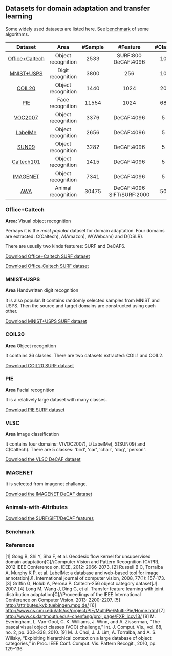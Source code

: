 ## Datasets for domain adaptation and transfer learning

Some widely used datasets are listed here. See [benchmark](#benchmark) of some algorithms.

|     Dataset    |        Area        | #Sample |       #Feature      | #Class |   Subdomain  | Reference |
|:--------------:|:------------------:|:-------:|:-------------------:|:------:|:------------:|:--------:|
| [Office+Caltech](#office+caltech) | Object recognition |   2533  | SURF:800 DeCAF:4096 |   10   |  C, A, W, D  |   [1]       |
|   [MNIST+USPS](#mnist+usps)   |  Digit recognition |   3800  |         256         |   10   |  USPS, MNIST |    [4]      |
|     [COIL20](#coil20)     | Object recognition |   1440  |         1024        |   20   | COIL1, COIL2 |    [4]      |
|       [PIE](#pie)      |  Face recognition  |  11554  |         1024        |   68   |   PIE1~PIE5  |     [6]     |
|     [VOC2007](#vlsc)    |       Object recognition      |   3376  |      DeCAF:4096     |    5   |       V      |    [8]      |
|     [LabelMe](#vlsc)    |       Object recognition      |   2656  |      DeCAF:4096     |    5   |       L      |    [2]      |
|      [SUN09](#vlsc)     |       Object recognition      |   3282  |      DeCAF:4096     |    5   |       S      |    [9]      |
|   [Caltech101](#vlsc)   |       Object recognition      |   1415  |      DeCAF:4096     |    5   |       C      |    [3]      |
|    [IMAGENET](#imagenet)    |       Object recognition      |   7341  |      DeCAF:4096     |    5   |       I      |     [7]     |
|    [AWA](#animals-with-attributes)    |       Animal recognition      |   30475  |      DeCAF:4096 SIFT/SURF:2000    |    50   |       I      |    [5]      |



### Office+Caltech

**Area:** Visual object recognition

Perhaps it is the *most popular* dataset for domain adaptation. Four domains are extracted: C(Caltech), A(Amazon), W(Webcam) and D(DSLR).

There are ususlly two kinds features: SURF and DeCAF6.

[Download Office+Caltech SURF dataset](https://www.jianguoyun.com/p/DWNPUA0QjKnsBRjygi4)

[Download Office_Caltech SURF dataset](https://www.jianguoyun.com/p/DRn57qkQjKnsBRj0gi4)



### MNIST+USPS

**Area** Handwritten digit recognition

It is also popular. It contains randomly selected samples from MNIST and USPS. Then the source and target domains are constructed using each other.

[Download MNIST+USPS SURF dataset](https://www.jianguoyun.com/p/DQNVR8IQjKnsBRj2gi4)

### COIL20

**Area** Object recognition

It contains 36 classes. There are two datasets extracted: COIL1 and COIL2.

[Download COIL20 SURF dataset](https://www.jianguoyun.com/p/DYkJdrEQjKnsBRj4gi4)

### PIE

**Area** Facial recognition

It is a relatively large dataset with many classes.

[Download PIE SURF dataset](https://www.jianguoyun.com/p/DfhzbUwQjKnsBRj5gi4)

### VLSC

**Area** Image classification

It contains four domains: V(VOC2007), L(LabelMe), S(SUN09) and C(Caltech). There are 5 classes: 'bird', 'car', 'chair', 'dog', 'person'.

[Download the VLSC DeCAF dataset](https://www.jianguoyun.com/p/DdaInQ0QjKnsBRj6gi4)

### IMAGENET

It is selected from imagenet challange.

[Download the IMAGENET DeCAF dataset](https://www.jianguoyun.com/p/DZCNd0oQjKnsBRj8gi4)

### Animals-with-Attributes

[Download the SURF/SIFT/DeCAF features](https://www.jianguoyun.com/p/DcRl38EQjKnsBRj_gi4)

### Benchmark

### References

[1] Gong B, Shi Y, Sha F, et al. Geodesic flow kernel for unsupervised domain adaptation[C]//Computer Vision and Pattern Recognition (CVPR), 2012 IEEE Conference on. IEEE, 2012: 2066-2073.
[2] Russell B C, Torralba A, Murphy K P, et al. LabelMe: a database and web-based tool for image annotation[J]. International journal of computer vision, 2008, 77(1): 157-173.
[3] Griffin G, Holub A, Perona P. Caltech-256 object category dataset[J]. 2007.
[4] Long M, Wang J, Ding G, et al. Transfer feature learning with joint distribution adaptation[C]//Proceedings of the IEEE International Conference on Computer Vision. 2013: 2200-2207.
[5] http://attributes.kyb.tuebingen.mpg.de/
[6] http://www.cs.cmu.edu/afs/cs/project/PIE/MultiPie/Multi-Pie/Home.html
[7] http://www.cs.dartmouth.edu/~chenfang/proj_page/FXR_iccv13/
[8] M. Everingham, L. Van-Gool, C. K. Williams, J. Winn, and A. Zisserman, “The pascal visual object classes (VOC) challenge,” Int. J. Comput. Vis., vol. 88, no. 2, pp. 303–338, 2010.
[9] M. J. Choi, J. J. Lim, A. Torralba, and A. S. Willsky, “Exploiting hierarchical context on a large database of object categories,” in Proc. IEEE Conf. Comput. Vis. Pattern Recogit., 2010, pp. 129–136